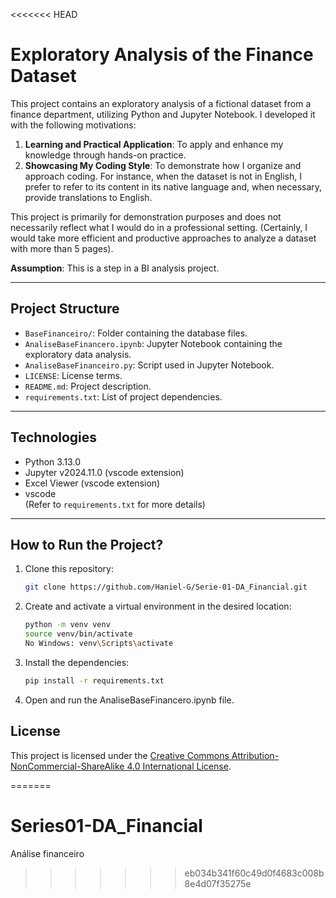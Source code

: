 <<<<<<< HEAD
# Exploratory Analysis of the Finance Dataset

This project contains an exploratory analysis of a fictional dataset from a finance department, utilizing Python and Jupyter Notebook. I developed it with the following motivations:

1. **Learning and Practical Application**: To apply and enhance my knowledge through hands-on practice.
2. **Showcasing My Coding Style**: To demonstrate how I organize and approach coding. For instance, when the dataset is not in English, I prefer to refer to its content in its native language and, when necessary, provide translations to English.

This project is primarily for demonstration purposes and does not necessarily reflect what I would do in a professional setting. (Certainly, I would take more efficient and productive approaches to analyze a dataset with more than 5 pages).

**Assumption**: This is a step in a BI analysis project.

---

## Project Structure

- `BaseFinanceiro/`: Folder containing the database files.
- `AnaliseBaseFinancero.ipynb`: Jupyter Notebook containing the exploratory data analysis.
- `AnaliseBaseFinanceiro.py`: Script used in Jupyter Notebook.
- `LICENSE`: License terms.
- `README.md`: Project description.
- `requirements.txt`: List of project dependencies.

---

## Technologies

- Python 3.13.0
- Jupyter v2024.11.0 (vscode extension)
- Excel Viewer (vscode extension)
- vscode  
(Refer to `requirements.txt` for more details)

---

## How to Run the Project?

1. Clone this repository:
    ```bash
    git clone https://github.com/Haniel-G/Serie-01-DA_Financial.git
    ```

2. Create and activate a virtual environment in the desired location:
    ```bash
    python -m venv venv
    source venv/bin/activate  
    No Windows: venv\Scripts\activate
    ```

3. Install the dependencies:
    ```bash
    pip install -r requirements.txt
    ```

4. Open and run the AnaliseBaseFinancero.ipynb file.

## License
This project is licensed under the [Creative Commons Attribution-NonCommercial-ShareAlike 4.0 International License](LICENSE).

=======
# Series01-DA_Financial
Análise financeiro
>>>>>>> eb034b341f60c49d0f4683c008b8e4d07f35275e

